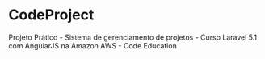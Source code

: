 # CodeProject
Projeto Prático - Sistema de gerenciamento de projetos - Curso Laravel 5.1 com AngularJS na Amazon AWS - Code Education
